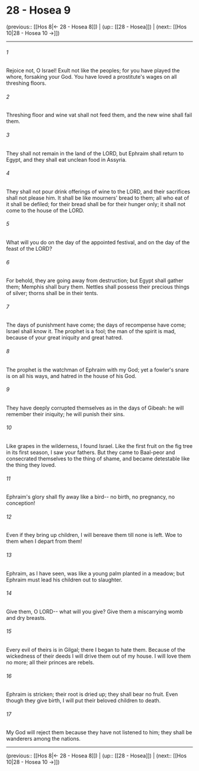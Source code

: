 # 28 - Hosea 9

(previous:: [[Hos 8|← 28 - Hosea 8]]) | (up:: [[28 - Hosea]]) | (next:: [[Hos 10|28 - Hosea 10 →]])

***


###### 1 
Rejoice not, O Israel! Exult not like the peoples; for you have played the whore, forsaking your God. You have loved a prostitute's wages on all threshing floors. 

###### 2 
Threshing floor and wine vat shall not feed them, and the new wine shall fail them. 

###### 3 
They shall not remain in the land of the LORD, but Ephraim shall return to Egypt, and they shall eat unclean food in Assyria. 

###### 4 
They shall not pour drink offerings of wine to the LORD, and their sacrifices shall not please him. It shall be like mourners' bread to them; all who eat of it shall be defiled; for their bread shall be for their hunger only; it shall not come to the house of the LORD. 

###### 5 
What will you do on the day of the appointed festival, and on the day of the feast of the LORD? 

###### 6 
For behold, they are going away from destruction; but Egypt shall gather them; Memphis shall bury them. Nettles shall possess their precious things of silver; thorns shall be in their tents. 

###### 7 
The days of punishment have come; the days of recompense have come; Israel shall know it. The prophet is a fool; the man of the spirit is mad, because of your great iniquity and great hatred. 

###### 8 
The prophet is the watchman of Ephraim with my God; yet a fowler's snare is on all his ways, and hatred in the house of his God. 

###### 9 
They have deeply corrupted themselves as in the days of Gibeah: he will remember their iniquity; he will punish their sins. 

###### 10 
Like grapes in the wilderness, I found Israel. Like the first fruit on the fig tree in its first season, I saw your fathers. But they came to Baal-peor and consecrated themselves to the thing of shame, and became detestable like the thing they loved. 

###### 11 
Ephraim's glory shall fly away like a bird-- no birth, no pregnancy, no conception! 

###### 12 
Even if they bring up children, I will bereave them till none is left. Woe to them when I depart from them! 

###### 13 
Ephraim, as I have seen, was like a young palm planted in a meadow; but Ephraim must lead his children out to slaughter. 

###### 14 
Give them, O LORD-- what will you give? Give them a miscarrying womb and dry breasts. 

###### 15 
Every evil of theirs is in Gilgal; there I began to hate them. Because of the wickedness of their deeds I will drive them out of my house. I will love them no more; all their princes are rebels. 

###### 16 
Ephraim is stricken; their root is dried up; they shall bear no fruit. Even though they give birth, I will put their beloved children to death. 

###### 17 
My God will reject them because they have not listened to him; they shall be wanderers among the nations.

***

(previous:: [[Hos 8|← 28 - Hosea 8]]) | (up:: [[28 - Hosea]]) | (next:: [[Hos 10|28 - Hosea 10 →]])
